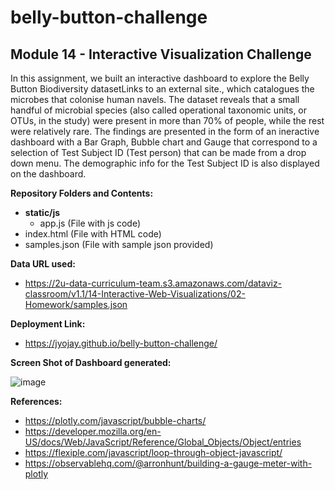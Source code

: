 # belly-button-challenge
## Module 14 - Interactive Visualization Challenge
In this assignment, we built an interactive dashboard to explore the Belly Button Biodiversity datasetLinks to an external site., which catalogues the microbes that colonise human navels. The dataset reveals that a small handful of microbial species (also called operational taxonomic units, or OTUs, in the study) were present in more than 70% of people, while the rest were relatively rare. The findings are presented in the form of an ineractive dashboard with a Bar Graph, Bubble chart and Gauge that correspond to a selection of Test Subject ID (Test person) that can be made from a drop down menu. The demographic info for the Test Subject ID is also displayed on the dashboard.

**Repository Folders and Contents:**
- **static/js**
  - app.js (File with js code)
- index.html  (File with HTML code)
- samples.json (File with sample json provided)
  
**Data URL used:**
- https://2u-data-curriculum-team.s3.amazonaws.com/dataviz-classroom/v1.1/14-Interactive-Web-Visualizations/02-Homework/samples.json

**Deployment Link:**
  - https://jyojay.github.io/belly-button-challenge/
    
**Screen Shot of Dashboard generated:**

![image](https://github.com/jyojay/belly-button-challenge/assets/132628129/253564b4-c681-4cb1-8523-6c9831379ba0)

**References:**
- https://plotly.com/javascript/bubble-charts/
- https://developer.mozilla.org/en-US/docs/Web/JavaScript/Reference/Global_Objects/Object/entries
- https://flexiple.com/javascript/loop-through-object-javascript/
- https://observablehq.com/@arronhunt/building-a-gauge-meter-with-plotly
